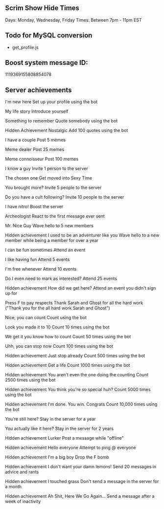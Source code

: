 ## Scrim Show Hide Times
Days: Monday, Wednesday, Friday
Times: Between 7pm - 11pm EST


## Todo for MySQL conversion
- get_profile.js


## Boost system message ID: 
1119369155808854078

## Server achievements
I'm new here
Set up your profile using the bot

My life story
Introduce yourself

Something to remember 
Quote somebody using the bot

Hidden Achievement Nostalgic 
Add 100 quotes using the bot

I have a couple 
Post 5 memes

Meme dealer
Post 25 memes

Meme connoisseur
Post 100 memes

I know a guy 
Invite 1 person to the server

The chosen one
Get moved into Sexy Time

You brought more? 
Invite 5 people to the server

Do you have a cult following? 
Invite 10 people to the server

I have nitro! 
Boost the server

Archeologist 
React to the first message ever sent

Mr. Nice Guy
Wave hello to 5 new members

Hidden achievement I used to be an adventurer like you
Wave hello to a new member while being a member for over a year

I can be fun sometimes 
Attend an event

I like having fun 
Attend 5 events

I'm free whenever 
Attend 10 events

Do I even need to mark as interested? 
Attend 25 events

Hidden achievement How did we get here?
Attend an event you didn't sign up for

Press F to pay respects
Thank Sarah and Ghost for all the hard work ("Thank you for the all hard work Sarah and Ghost")

Nice, you can count 
Count using the bot

Look you made it to 10 
Count 10 times using the bot

We get it you know how to count 
Count 50 times using the bot

Uhh, you can stop now 
Count 100 times using the bot

Hidden achievement Just stop already
Count 500 times using the bot

Hidden achievement Get a life
Count 1000 times using the bot

Hidden achievement You aren't even the one doing the counting
Count 2500 times using the bot 

Hidden achievement You think you're so special huh?
Count 5000 times using the bot

Hidden achievement I'm done. You win. Congrats
Count 10,000 times using the bot

You're still here?
Stay in the server for a year

You actually like it here?
Stay in the server for 2 years

Hidden achievement Lurker
Post a message while "offline"

Hidden achievement Hello everyone
Attempt to ping @ everyone

Hidden achievement I'm a big boy
Drop the F bomb

Hidden achievement I don't want your damn lemons!
Send 20 messages in advice and rants

Hidden achievement I touched grass
Don't send a message in the server for a month

Hidden achievement Ah Shit, Here We Go Again…
Send a message after a week of inactivity